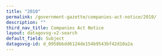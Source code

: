 ```yaml
---
title: "2010"
permalink: /government-gazette/companies-act-notice/2010/
description: ""
third_nav_title: Companies Act Notice
layout: datagovsg-v2-search
default_field: Subject
datagovsg-id: d_0958bbdd6124de154b9543bf42d10a2a
---
```

